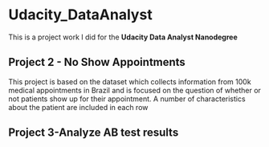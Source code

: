 # Udacity_DataAnalyst
 This is a project work I did for the **Udacity Data Analyst Nanodegree**
 

 ## Project 2 - No Show Appointments

This project is based on the dataset which collects information from 100k medical appointments in Brazil and is focused on the question
of whether or not patients show up for their appointment. A number of characteristics about the patient are included in each row

## Project 3-Analyze AB test results
